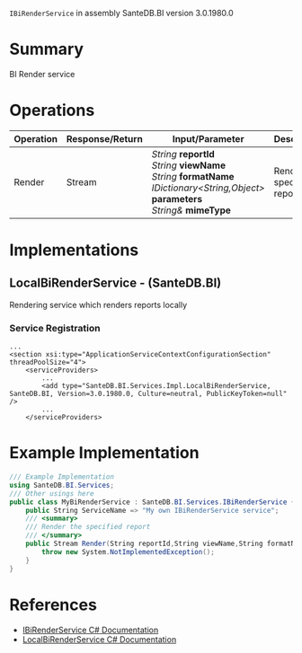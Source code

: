`IBiRenderService` in assembly SanteDB.BI version 3.0.1980.0

# Summary
BI Render service

# Operations

|Operation|Response/Return|Input/Parameter|Description|
|-|-|-|-|
|Render|Stream|*String* **reportId**<br/>*String* **viewName**<br/>*String* **formatName**<br/>*IDictionary&lt;String,Object>* **parameters**<br/>*String&* **mimeType**|Render the specified report|

# Implementations


## LocalBiRenderService - (SanteDB.BI)
Rendering service which renders reports locally

### Service Registration
```markup
...
<section xsi:type="ApplicationServiceContextConfigurationSection" threadPoolSize="4">
	<serviceProviders>
		...
		<add type="SanteDB.BI.Services.Impl.LocalBiRenderService, SanteDB.BI, Version=3.0.1980.0, Culture=neutral, PublicKeyToken=null" />
		...
	</serviceProviders>
```
# Example Implementation
```csharp
/// Example Implementation
using SanteDB.BI.Services;
/// Other usings here
public class MyBiRenderService : SanteDB.BI.Services.IBiRenderService { 
	public String ServiceName => "My own IBiRenderService service";
	/// <summary>
	/// Render the specified report
	/// </summary>
	public Stream Render(String reportId,String viewName,String formatName,IDictionary<String,Object> parameters,String& mimeType){
		throw new System.NotImplementedException();
	}
}
```

# References

* [IBiRenderService C# Documentation](http://santesuite.org/assets/doc/net/html/T_SanteDB_BI_Services_IBiRenderService.htm)
* [LocalBiRenderService C# Documentation](http://santesuite.org/assets/doc/net/html/T_SanteDB_BI_Services_Impl_LocalBiRenderService.htm)
